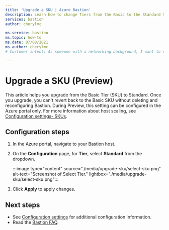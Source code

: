 ```yaml
---
title: 'Upgrade a SKU | Azure Bastion'
description: Learn how to change Tiers from the Basic to the Standard SKU.
services: bastion
author: cherylmc

ms.service: bastion
ms.topic: how-to
ms.date: 07/08/2021
ms.author: cherylmc
# Customer intent: As someone with a networking background, I want to upgrade to the Standard SKU.

---
```


# Upgrade a SKU (Preview)

This article helps you upgrade from the Basic Tier (SKU) to Standard. Once you upgrade, you can't revert back to the Basic SKU without deleting and reconfiguring Bastion. During Preview, this setting can be configured in the Azure portal only. For more information about host scaling, see [Configuration settings- SKUs](configuration-settings.md#skus). 

## Configuration steps

1. In the Azure portal, navigate to your Bastion host.
1. On the **Configuration** page, for **Tier**, select **Standard** from the dropdown.

   :::image type="content" source="./media/upgrade-sku/select-sku.png" alt-text="Screenshot of Select Tier." lightbox="./media/upgrade-sku/select-sku.png":::

1. Click **Apply** to apply changes.

## Next steps

* See [Configuration settings](configuration-settings.md) for additional configuration information.
* Read the [Bastion FAQ](bastion-faq.md).

